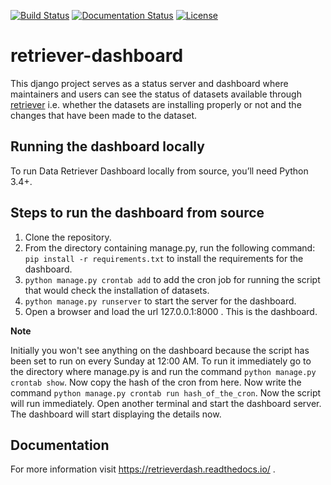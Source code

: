 [![Build Status](https://travis-ci.org/weecology/retrieverdash.svg?branch=master)](https://travis-ci.org/weecology/retrieverdash)
[![Documentation Status](https://readthedocs.org/projects/retrieverdash/badge/?version=latest)](https://retrieverdash.readthedocs.io/?badge=latest)
[![License](http://img.shields.io/badge/license-MIT-blue.svg)](https://raw.githubusercontent.com/weecology/retriever/master/LICENSE)
# retriever-dashboard

This django project serves as a status server and dashboard where maintainers and users can see the status of datasets available
through [retriever](https://github.com/weecology/retriever) i.e. whether the datasets are installing properly or not and the 
changes that have been made to the dataset.

## Running the dashboard locally

To run Data Retriever Dashboard locally from source, you’ll need Python 3.4+.

Steps to run the dashboard from source
--------------------------------------

1. Clone the repository.
2. From the directory containing manage.py, run the following command:
   `pip install -r requirements.txt` to install the requirements for the dashboard.
3. `python manage.py crontab add` to add the cron job for running the script that would check the installation of datasets.
4. `python manage.py runserver` to start the server for the dashboard.
5. Open a browser and load the url 127.0.0.1:8000 . This is the dashboard.

**Note**

Initially you won't see anything on the dashboard because the script has been set to run on every Sunday at 12:00 AM.
To run it immediately go to the directory where manage.py is and run the command `python manage.py crontab show`.
Now copy the hash of the cron from here. Now write the command `python manage.py crontab run hash_of_the_cron`.
Now the script will run immediately. Open another terminal and start the dashboard server.
The dashboard will start displaying the details now.

## Documentation

For more information visit https://retrieverdash.readthedocs.io/ .